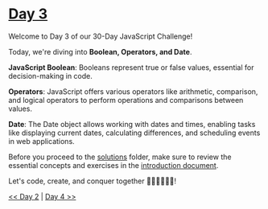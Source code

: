 # [Day 3](https://github.com/Muhtoyyib/30-DAY-JAVASCRIPT/blob/main/Day3/day3.md)

Welcome to Day 3 of our 30-Day JavaScript Challenge! 

Today, we're diving into **Boolean, Operators, and Date**.

**JavaScript Boolean**: Booleans represent true or false values, essential for decision-making in code.

**Operators**: JavaScript offers various operators like arithmetic, comparison, and logical operators to perform operations and comparisons between values.

**Date**: The Date object allows working with dates and times, enabling tasks like displaying current dates, calculating differences, and scheduling events in web applications.

Before you proceed to the [solutions](solutions-day3/) folder, make sure to review the essential concepts and exercises in the [introduction document](https://github.com/Asabeneh/30-Days-Of-JavaScript/blob/master/03_Day_Booleans_operators_date/03_booleans_operators_date.md).

Let's code, create, and conquer together 👨🏻‍💻🚀💪🏻!

[<< Day 2](https://github.com/Muhtoyyib/30-DAY-JAVASCRIPT/blob/main/Day2/day2.md) | [Day 4 >>]()